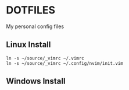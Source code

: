 # DOTFILES

My personal config files

## Linux Install

    ln -s ~/source/_vimrc ~/.vimrc
    ln -s ~/source/_vimrc ~/.config/nvim/init.vim

## Windows Install
